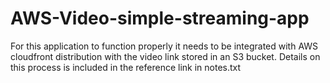 # AWS-Video-simple-streaming-app

For this application  to function properly it needs to be integrated with AWS cloudfront distribution with the video link stored in an S3 bucket.
Details on this process is included in the reference link in notes.txt
